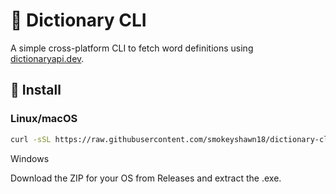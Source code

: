 # 📖 Dictionary CLI

A simple cross-platform CLI to fetch word definitions using [dictionaryapi.dev](https://dictionaryapi.dev).

## 🔧 Install

### Linux/macOS

```bash
curl -sSL https://raw.githubusercontent.com/smokeyshawn18/dictionary-cli/main/install.sh | bash
```

Windows

Download the ZIP for your OS from Releases and extract the .exe.
